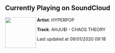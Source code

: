 ## Currently Playing on SoundCloud

[<img align="left" width="100" src="https://i1.sndcdn.com/artworks-ADomYY6XmczcKHPH-P5lFGw-t50x50.jpg">](https://soundcloud.com/hyperpopcollective/ahjui-chaos-theory?in=hyperpopcollective/sets/ahju-i-truth-has-an-expiration)

**Artist**: HYPERPOP 

**Track**: AHJU$I - CHAOS THEORY

Last updated at 09/01/2020 09:18
